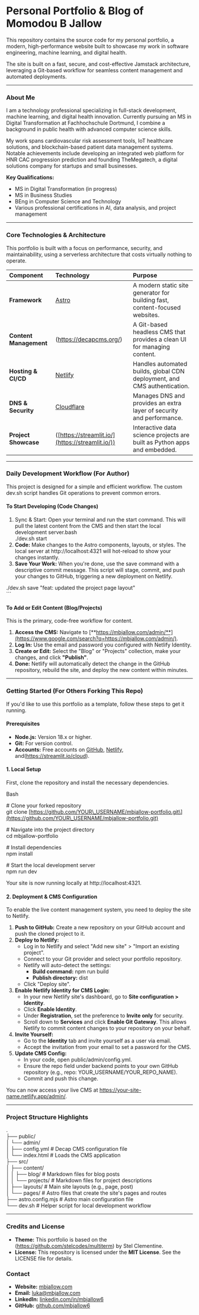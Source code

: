 # **Personal Portfolio & Blog of Momodou B Jallow**

This repository contains the source code for my personal portfolio, a modern, high-performance website built to showcase my work in software engineering, machine learning, and digital health.

The site is built on a fast, secure, and cost-effective Jamstack architecture, leveraging a Git-based workflow for seamless content management and automated deployments.

---

### **About Me**

I am a technology professional specializing in full-stack development, machine learning, and digital health innovation. Currently pursuing an MS in Digital Transformation at Fachhochschule Dortmund, I combine a background in public health with advanced computer science skills.

My work spans cardiovascular risk assessment tools, IoT healthcare solutions, and blockchain-based patient data management systems. Notable achievements include developing an integrated web platform for HNR CAC progression prediction and founding TheMegatech, a digital solutions company for startups and small businesses.

**Key Qualifications:**

* MS in Digital Transformation (in progress)  
* MS in Business Studies  
* BEng in Computer Science and Technology  
* Various professional certifications in AI, data analysis, and project management

---

### **Core Technologies & Architecture**

This portfolio is built with a focus on performance, security, and maintainability, using a serverless architecture that costs virtually nothing to operate.

| Component | Technology | Purpose |
| :---- | :---- | :---- |
| **Framework** | [Astro](https://astro.build/) | A modern static site generator for building fast, content-focused websites. |
| **Content Management** | (https://decapcms.org/) | A Git-based headless CMS that provides a clean UI for managing content. |
| **Hosting & CI/CD** | [Netlify](https://www.netlify.com/) | Handles automated builds, global CDN deployment, and CMS authentication. |
| **DNS & Security** | [Cloudflare](https://www.cloudflare.com/) | Manages DNS and provides an extra layer of security and performance. |
| **Project Showcase** | ([https://streamlit.io/](https://streamlit.io/)) | Interactive data science projects are built as Python apps and embedded. |

---

### **Daily Development Workflow (For Author)**

This project is designed for a simple and efficient workflow. The custom dev.sh script handles Git operations to prevent common errors.

#### **To Start Developing (Code Changes)**

1. Sync & Start: Open your terminal and run the start command. This will pull the latest content from the CMS and then start the local development server.bash  
   ./dev.sh start  
2. **Code:** Make changes to the Astro components, layouts, or styles. The local server at http://localhost:4321 will hot-reload to show your changes instantly.  
3. **Save Your Work:** When you're done, use the save command with a descriptive commit message. This script will stage, commit, and push your changes to GitHub, triggering a new deployment on Netlify.

./dev.sh save "feat: updated the project page layout"  
\`\`\`

#### **To Add or Edit Content (Blog/Projects)**

This is the primary, code-free workflow for content.

1. **Access the CMS:** Navigate to [**https://mbjallow.com/admin/**](https://www.google.com/search?q=https://mbjallow.com/admin/).  
2. **Log In:** Use the email and password you configured with Netlify Identity.  
3. **Create or Edit:** Select the "Blog" or "Projects" collection, make your changes, and click **"Publish"**.  
4. **Done:** Netlify will automatically detect the change in the GitHub repository, rebuild the site, and deploy the new content within minutes.

---

### **Getting Started (For Others Forking This Repo)**

If you'd like to use this portfolio as a template, follow these steps to get it running.

#### **Prerequisites**

* **Node.js:** Version 18.x or higher.  
* **Git:** For version control.  
* **Accounts:** Free accounts on [GitHub](https://github.com/), [Netlify](https://netlify.com/), and(https://streamlit.io/cloud).

#### **1\. Local Setup**

First, clone the repository and install the necessary dependencies.

Bash

\# Clone your forked repository  
git clone \[https://github.com/YOUR\_USERNAME/mbjallow-portfolio.git\](https://github.com/YOUR\_USERNAME/mbjallow-portfolio.git)

\# Navigate into the project directory  
cd mbjallow-portfolio

\# Install dependencies  
npm install

\# Start the local development server  
npm run dev

Your site is now running locally at http://localhost:4321.

#### **2\. Deployment & CMS Configuration**

To enable the live content management system, you need to deploy the site to Netlify.

1. **Push to GitHub:** Create a new repository on your GitHub account and push the cloned project to it.  
2. **Deploy to Netlify:**  
   * Log in to Netlify and select "Add new site" \> "Import an existing project".  
   * Connect to your Git provider and select your portfolio repository.  
   * Netlify will auto-detect the settings:  
     * **Build command:** npm run build  
     * **Publish directory:** dist  
   * Click "Deploy site".  
3. **Enable Netlify Identity for CMS Login:**  
   * In your new Netlify site's dashboard, go to **Site configuration \> Identity**.  
   * Click **Enable Identity**.  
   * Under **Registration**, set the preference to **Invite only** for security.  
   * Scroll down to **Services** and click **Enable Git Gateway**. This allows Netlify to commit content changes to your repository on your behalf.  
4. **Invite Yourself:**  
   * Go to the **Identity** tab and invite yourself as a user via email.  
   * Accept the invitation from your email to set a password for the CMS.  
5. **Update CMS Config:**  
   * In your code, open public/admin/config.yml.  
   * Ensure the repo field under backend points to your own GitHub repository (e.g., repo: YOUR\_USERNAME/YOUR\_REPO\_NAME).  
   * Commit and push this change.

You can now access your live CMS at https://your-site-name.netlify.app/admin/.

---

### **Project Structure Highlights**

.  
├── public/  
│   └── admin/  
│       ├── config.yml  \# Decap CMS configuration file  
│       └── index.html  \# Loads the CMS application  
├── src/  
│   ├── content/  
│   │   ├── blog/       \# Markdown files for blog posts  
│   │   └── projects/   \# Markdown files for project descriptions  
│   ├── layouts/        \# Main site layouts (e.g., page, post)  
│   └── pages/          \# Astro files that create the site's pages and routes  
├── astro.config.mjs    \# Astro main configuration file  
└── dev.sh              \# Helper script for local development workflow

---

### **Credits and License**

* **Theme:** This portfolio is based on the (https://github.com/stelcodes/multiterm) by Stel Clementine.  
* **License:** This repository is licensed under the **MIT License**. See the LICENSE file for details.

### **Contact**

* **Website:** [mbjallow.com](https://mbjallow.com)  
* **Email:** luka@mbjallow.com  
* **LinkedIn:** [linkedin.com/in/mbjallow6](https://www.google.com/search?q=https://linkedin.com/in/mbjallow6)  
* **GitHub:** [github.com/mbjallow6](https://www.google.com/search?q=https://github.com/mbjallow6)